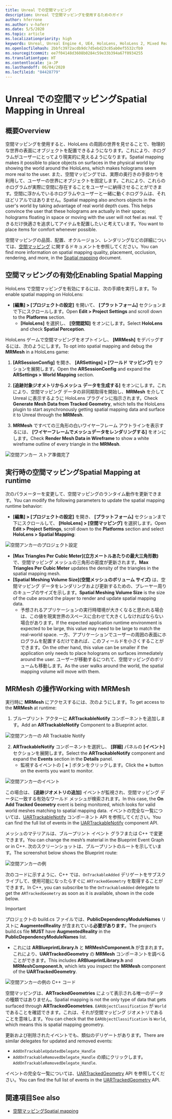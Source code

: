 ```yaml
---
title: Unreal での空間マッピング
description: Unreal で空間マッピングを使用するためのガイド
author: hferrone
ms.author: v-haferr
ms.date: 5/5/2020
ms.topic: article
ms.localizationpriority: high
keywords: Unreal, Unreal Engine 4, UE4, HoloLens, HoloLens 2, Mixed Reality, 開発, 機能, ドキュメント, ガイド, ホログラム, 空間マッピング
ms.openlocfilehash: 2bbfc3972acdb9dc7d5ebd23c85ab0ef5532cfb9
ms.sourcegitcommit: ee7f04148d3608b0284c59e33b394a67f0934255
ms.translationtype: HT
ms.contentlocale: ja-JP
ms.lasthandoff: 06/04/2020
ms.locfileid: "84428779"
---
```

# <a name="spatial-mapping-in-unreal"></a><span data-ttu-id="cc2de-104">Unreal での空間マッピング</span><span class="sxs-lookup"><span data-stu-id="cc2de-104">Spatial Mapping in Unreal</span></span>

## <a name="overview"></a><span data-ttu-id="cc2de-105">概要</span><span class="sxs-lookup"><span data-stu-id="cc2de-105">Overview</span></span>
<span data-ttu-id="cc2de-106">空間マッピングを使用すると、HoloLens の周囲の世界を見せることで、物理的な世界の表面にオブジェクトを配置できるようになります。これにより、ホログラムがユーザーにとってより現実的に見えるようになります。</span><span class="sxs-lookup"><span data-stu-id="cc2de-106">Spatial mapping makes it possible to place objects on surfaces in the physical world by showing the world around the HoloLens, which makes holograms seem more real to the user.</span></span> <span data-ttu-id="cc2de-107">また、空間マッピングでは、実際の奥行きの手掛かりを利用して、ユーザーの世界にオブジェクトを固定します。これにより、これらのホログラムが実際に空間に存在することをユーザーに納得させることができます。空間に浮かんでいるホログラムやユーザーと一緒に動くホログラムは、それほどリアルではありません。</span><span class="sxs-lookup"><span data-stu-id="cc2de-107">Spatial mapping also anchors objects in the user's world by taking advantage of real world depth cues. This helps convince the user that these holograms are actually in their space; holograms floating in space or moving with the user will not feel as real.</span></span> <span data-ttu-id="cc2de-108">できるだけ快適さを追求してアイテムを配置したいと考えています。</span><span class="sxs-lookup"><span data-stu-id="cc2de-108">You want to place items for comfort whenever possible.</span></span>

<span data-ttu-id="cc2de-109">空間マッピングの品質、配置、オクルージョン、レンダリングなどの詳細については、[空間マッピング](spatial-mapping.md) に関するドキュメントを参照してください。</span><span class="sxs-lookup"><span data-stu-id="cc2de-109">You can find more information on spatial mapping quality, placement, occlusion, rendering, and more, in the [Spatial mapping](spatial-mapping.md) document.</span></span>

## <a name="enabling-spatial-mapping"></a><span data-ttu-id="cc2de-110">空間マッピングの有効化</span><span class="sxs-lookup"><span data-stu-id="cc2de-110">Enabling Spatial Mapping</span></span>

<span data-ttu-id="cc2de-111">HoloLens で空間マッピングを有効にするには、次の手順を実行します。</span><span class="sxs-lookup"><span data-stu-id="cc2de-111">To enable spatial mapping on HoloLens:</span></span>
- <span data-ttu-id="cc2de-112">**[編集] > [プロジェクトの設定]** を開いて、 **[プラットフォーム]** セクションまで下にスクロールします。</span><span class="sxs-lookup"><span data-stu-id="cc2de-112">Open **Edit > Project Settings** and scroll down to the **Platforms** section.</span></span>    
    + <span data-ttu-id="cc2de-113">**[HoloLens]** を選択し、 **[空間認知]** をオンにします。</span><span class="sxs-lookup"><span data-stu-id="cc2de-113">Select **HoloLens** and check **Spatial Perception**.</span></span>

<span data-ttu-id="cc2de-114">HoloLens ゲームで空間マッピングをオプトインし、 **[MRMesh]** をデバッグするには、次のようにします。</span><span class="sxs-lookup"><span data-stu-id="cc2de-114">To opt into spatial mapping and debug the **MRMesh** in a HoloLens game:</span></span>
1. <span data-ttu-id="cc2de-115">**[ARSessionConfig]** を開き、 **[ARSettings] > [ワールド マッピング]** セクションを展開します。</span><span class="sxs-lookup"><span data-stu-id="cc2de-115">Open the **ARSessionConfig** and expand the **ARSettings > World Mapping** section.</span></span> 

2. <span data-ttu-id="cc2de-116">**[追跡対象ジオメトリからメッシュ データを生成する]** をオンにします。これにより、空間マッピング データの非同期取得を開始し、**MRMesh** を介して Unreal に表示するように HoloLens プラグインに指示されます。</span><span class="sxs-lookup"><span data-stu-id="cc2de-116">Check **Generate Mesh Data from Tracked Geometry**, which tells the HoloLens plugin to start asynchronously getting spatial mapping data and surface it to Unreal through the **MRMesh**.</span></span> 
3. <span data-ttu-id="cc2de-117">**MRMesh** ですべての三角形の白いワイヤーフレーム アウトラインを表示するには、 **[ワイヤーフレームでメッシュデータをレンダリングする]** をオンにします。</span><span class="sxs-lookup"><span data-stu-id="cc2de-117">Check **Render Mesh Data in Wireframe** to show a white wireframe outline of every triangle in the **MRMesh**.</span></span> 

![空間アンカー ストア準備完了](images/unreal-spatialmapping-arsettings.PNG)


## <a name="spatial-mapping-at-runtime"></a><span data-ttu-id="cc2de-119">実行時の空間マッピング</span><span class="sxs-lookup"><span data-stu-id="cc2de-119">Spatial Mapping at runtime</span></span>
<span data-ttu-id="cc2de-120">次のパラメーターを変更して、空間マッピングのランタイム動作を更新できます。</span><span class="sxs-lookup"><span data-stu-id="cc2de-120">You can modify the following parameters to update the spatial mapping runtime behavior:</span></span>

- <span data-ttu-id="cc2de-121">**[編集] > [プロジェクトの設定]** を開き、 **[プラットフォーム]** セクションまで下にスクロールして、 **[HoloLens] > [空間マッピング]** を選択します。</span><span class="sxs-lookup"><span data-stu-id="cc2de-121">Open **Edit > Project Settings**, scroll down to the **Platforms** section and select **HoloLens > Spatial Mapping**:</span></span> 

![空間アンカーのプロジェクト設定](images/unreal-spatialmapping-projectsettings.PNG)

- <span data-ttu-id="cc2de-123">**[Max Triangles Per Cubic Meter]\(立方メートルあたりの最大三角形数\)** で、空間マッピング メッシュの三角形の密度が更新されます。</span><span class="sxs-lookup"><span data-stu-id="cc2de-123">**Max Triangles Per Cubic Meter** updates the density of the triangles in the spatial mapping mesh.</span></span>  
- <span data-ttu-id="cc2de-124">**[Spatial Meshing Volume Size]\(空間メッシュのボリューム サイズ\)** は、空間マッピング データをレンダリングおよび更新するための、プレーヤー周りのキューブのサイズを示します。</span><span class="sxs-lookup"><span data-stu-id="cc2de-124">**Spatial Meshing Volume Size** is the size of the cube around the player to render and update spatial mapping data.</span></span>  
    + <span data-ttu-id="cc2de-125">予想されるアプリケーションの実行時環境が大きくなると思われる場合は、この値を現実世界のスペースに合わせて大きくしなければならない場合があります。</span><span class="sxs-lookup"><span data-stu-id="cc2de-125">If the expected application runtime environment is expected to be large, this value may need to be large to match the real-world space.</span></span>  <span data-ttu-id="cc2de-126">一方、アプリケーションでユーザーの周囲の表面にホログラムを配置するだけであれば、このフィールドを小さくすることができます。</span><span class="sxs-lookup"><span data-stu-id="cc2de-126">On the other hand, this value can be smaller if the application only needs to place holograms on surfaces immediately around the user.</span></span> <span data-ttu-id="cc2de-127">ユーザーが移動するにつれて、空間マッピングのボリュームも移動します。</span><span class="sxs-lookup"><span data-stu-id="cc2de-127">As the user walks around the world, the spatial mapping volume will move with them.</span></span> 

## <a name="working-with-mrmesh"></a><span data-ttu-id="cc2de-128">MRMesh の操作</span><span class="sxs-lookup"><span data-stu-id="cc2de-128">Working with MRMesh</span></span>
<span data-ttu-id="cc2de-129">実行時に **MRMesh** にアクセスするには、次のようにします。</span><span class="sxs-lookup"><span data-stu-id="cc2de-129">To get access to the **MRMesh** at runtime:</span></span>
1. <span data-ttu-id="cc2de-130">ブループリント アクターに **ARTrackableNotify** コンポーネントを追加します。</span><span class="sxs-lookup"><span data-stu-id="cc2de-130">Add an **ARTrackableNotify** Component to a Blueprint actor.</span></span> 

![空間アンカーの AR Trackable Notify](images/unreal-spatialmapping-artrackablenotify.PNG)

2. <span data-ttu-id="cc2de-132">**ARTrackableNotify** コンポーネントを選択し、 **[詳細]** パネルの **[イベント]** セクションを展開します。</span><span class="sxs-lookup"><span data-stu-id="cc2de-132">Select the **ARTrackableNotify** component and expand the **Events** section in the **Details** panel.</span></span> 
    - <span data-ttu-id="cc2de-133">監視するイベントの [ **+** ] ボタンをクリックします。</span><span class="sxs-lookup"><span data-stu-id="cc2de-133">Click the **+** button on the events you want to monitor.</span></span> 

![空間アンカーのイベント](images/unreal-spatialmapping-events.PNG)

<span data-ttu-id="cc2de-135">この場合は、 **[追跡ジオメトリの追加]** イベントが監視され、空間マッピング データに一致する有効なワールド メッシュが検索されます。</span><span class="sxs-lookup"><span data-stu-id="cc2de-135">In this case, the **On Add Tracked Geometry** event is being monitored, which looks for valid world meshes matching to spatial mapping data.</span></span> <span data-ttu-id="cc2de-136">イベントの完全な一覧については、[UARTrackableNotify](https://docs.unrealengine.com/API/Runtime/AugmentedReality/UARTrackableNotifyComponent/index.html) コンポーネント API を参照してください。</span><span class="sxs-lookup"><span data-stu-id="cc2de-136">You can find the full list of events in the [UARTrackableNotify](https://docs.unrealengine.com/API/Runtime/AugmentedReality/UARTrackableNotifyComponent/index.html) component API.</span></span> 

<span data-ttu-id="cc2de-137">メッシュのマテリアルは、ブループリント イベント グラフまたは C++ で変更できます。</span><span class="sxs-lookup"><span data-stu-id="cc2de-137">You can change the mesh’s material in the Blueprint Event Graph or in C++.</span></span> <span data-ttu-id="cc2de-138">次のスクリーンショットは、ブループリントのルートを示しています。</span><span class="sxs-lookup"><span data-stu-id="cc2de-138">The screenshot below shows the Blueprint route:</span></span> 

![空間アンカーの例](images/unreal-spatialmapping-example.PNG)

<span data-ttu-id="cc2de-140">次のコードに示すように、C++ では、`OnTrackableAdded` デリゲートをサブスクライブして、使用可能になったらすぐに `ARTrackedGeometry` を取得することができます。</span><span class="sxs-lookup"><span data-stu-id="cc2de-140">In C++, you can subscribe to the `OnTrackableAdded` delegate to get the `ARTrackedGeometry` as soon as it is available, shown in the code below.</span></span> 

> [!IMPORTANT]
> <span data-ttu-id="cc2de-141">プロジェクトの build.cs ファイルでは、**PublicDependencyModuleNames** リストに **AugmentedReality** が含まれている**必要があります**。</span><span class="sxs-lookup"><span data-stu-id="cc2de-141">The project’s build.cs file **MUST** have **AugmentedReality** in the **PublicDependencyModuleNames** list.</span></span>
> - <span data-ttu-id="cc2de-142">これには **ARBlueprintLibrary.h** と **MRMeshComponent.h** が含まれます。これにより、**UARTrackedGeometry** の **MRMesh** コンポーネントを調べることができます。</span><span class="sxs-lookup"><span data-stu-id="cc2de-142">This includes **ARBlueprintLibrary.h** and **MRMeshComponent.h**, which lets you inspect the **MRMesh** component of the **UARTrackedGeometry**.</span></span> 

![空間アンカーの例の C++ コード](images/unreal-spatialmapping-examplecode.PNG)

<span data-ttu-id="cc2de-144">空間マッピングは、**ARTrackedGeometries** によって表示される唯一のデータの種類ではありません。</span><span class="sxs-lookup"><span data-stu-id="cc2de-144">Spatial mapping is not the only type of data that gets surfaced through **ARTrackedGeometries**.</span></span> <span data-ttu-id="cc2de-145">`EARObjectClassification` が `World` であることを確認できます。これは、それが空間マッピング ジオメトリであることを意味します。</span><span class="sxs-lookup"><span data-stu-id="cc2de-145">You can check that the `EARObjectClassification` is `World`, which means this is spatial mapping geometry.</span></span> 

<span data-ttu-id="cc2de-146">更新および削除されたイベントでも、類似のデリゲートがあります。</span><span class="sxs-lookup"><span data-stu-id="cc2de-146">There are similar delegates for updated and removed events:</span></span> 
- `AddOnTrackableUpdatedDelegate_Handle` 
- <span data-ttu-id="cc2de-147">`AddOnTrackableRemovedDelegate_Handle` の順にクリックします。</span><span class="sxs-lookup"><span data-stu-id="cc2de-147">`AddOnTrackableRemovedDelegate_Handle`.</span></span> 

<span data-ttu-id="cc2de-148">イベントの完全な一覧については、[UARTrackedGeometry](https://docs.unrealengine.com/API/Runtime/AugmentedReality/UARTrackedGeometry/index.html) API を参照してください。</span><span class="sxs-lookup"><span data-stu-id="cc2de-148">You can find the full list of events in the [UARTrackedGeometry](https://docs.unrealengine.com/API/Runtime/AugmentedReality/UARTrackedGeometry/index.html) API.</span></span>

## <a name="see-also"></a><span data-ttu-id="cc2de-149">関連項目</span><span class="sxs-lookup"><span data-stu-id="cc2de-149">See also</span></span>
* [<span data-ttu-id="cc2de-150">空間マッピング</span><span class="sxs-lookup"><span data-stu-id="cc2de-150">Spatial mapping</span></span>](spatial-mapping.md)
